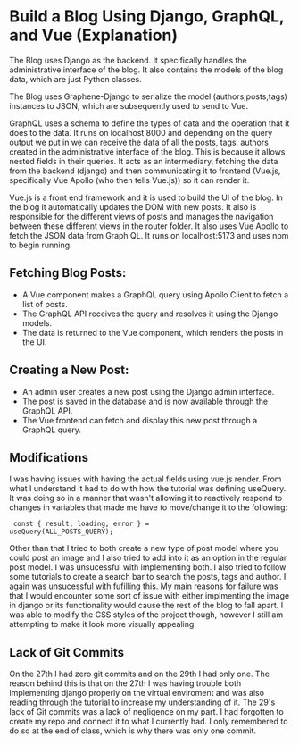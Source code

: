 # Build a Blog Using Django, GraphQL, and Vue (Explanation)

The Blog uses Django as the backend. It specifically handles the administrative interface of the blog. It also contains the models of the blog data, which are just Python classes.

The Blog uses Graphene-Django to serialize the model (authors,posts,tags) instances to JSON, which are subsequently used to send to Vue. 

GraphQL uses a schema to define the types of data and the operation that it does to the data. It runs on localhost 8000 and depending on the query output we put in we can receive the data of all the posts, tags, authors created in the administrative interface of the blog. This is because it allows nested fields in their queries. It acts as an intermediary, fetching the data from the backend (django) and then communicating it to frontend (Vue.js, specifically Vue Apollo (who then tells Vue.js)) so it can render it.

Vue.js is a front end framework and it is used to build the UI of the blog. In the blog it automatically updates the DOM with new posts. It also is responsible for the different views of posts and manages the navigation between these different views in the router folder. It also uses Vue Apollo to fetch the JSON data from Graph QL. It runs on localhost:5173 and uses npm to begin running.

## Fetching Blog Posts:
- A Vue component makes a GraphQL query using Apollo Client to fetch a list of posts.
- The GraphQL API receives the query and resolves it using the Django models.
- The data is returned to the Vue component, which renders the posts in the UI.
## Creating a New Post:
- An admin user creates a new post using the Django admin interface.
- The post is saved in the database and is now available through the GraphQL API.
- The Vue frontend can fetch and display this new post through a GraphQL query.

## Modifications 

I was having issues with having the actual fields using vue.js render. From what I understand it had to do with how the tutorial was defining useQuery. It was doing so in a manner that wasn't allowing it to reactively respond to changes in variables that made me have to move/change it to the following:

<code>  const { result, loading, error } = useQuery(ALL_POSTS_QUERY);</code>

Other than that I tried to both create a new type of post model where you could post an image and I also tried to add into it as an option in the regular post model. I was unsucessful with implementing both. I also tried to follow some tutorials to create a search bar to search the posts, tags and author. I again was unsucessful with fufilling this. My main reasons for failure was that I would encounter some sort of issue with either implmenting the image in django or its functionality would cause the rest of the blog to fall apart. I was able to modify the CSS styles of the project though, however I still am attempting to make it look more visually appealing.

## Lack of Git Commits
On the 27th I had zero git commits and on the 29th I had only one. The reason behind this is that on the 27th I was having trouble both implementing django properly on the virtual enviroment and was also reading through the tutorial to increase my understanding of it. The 29's lack of Git commits was a lack of negligence on my part. I had forgotten to create my repo and connect it to what I currently had. I only remembered to do so at the end of class, which is why there was only one commit.